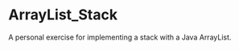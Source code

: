 ArrayList_Stack
===============

A personal exercise for implementing a stack with a Java ArrayList.
